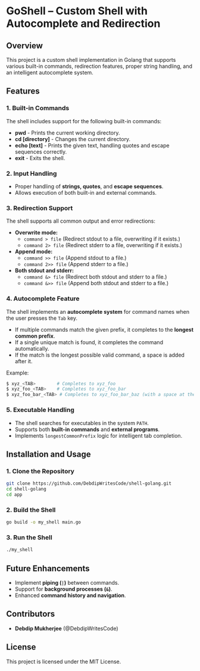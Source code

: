 # GoShell – Custom Shell with Autocomplete and Redirection

## Overview
This project is a custom shell implementation in Golang that supports various built-in commands, redirection features, proper string handling, and an intelligent autocomplete system.

## Features

### 1. Built-in Commands
The shell includes support for the following built-in commands:
- **pwd** - Prints the current working directory.
- **cd [directory]** - Changes the current directory.
- **echo [text]** - Prints the given text, handling quotes and escape sequences correctly.
- **exit** - Exits the shell.

### 2. Input Handling
- Proper handling of **strings, quotes**, and **escape sequences**.
- Allows execution of both built-in and external commands.

### 3. Redirection Support
The shell supports all common output and error redirections:
- **Overwrite mode:**
  - `command > file` (Redirect stdout to a file, overwriting if it exists.)
  - `command 2> file` (Redirect stderr to a file, overwriting if it exists.)
- **Append mode:**
  - `command >> file` (Append stdout to a file.)
  - `command 2>> file` (Append stderr to a file.)
- **Both stdout and stderr:**
  - `command &> file` (Redirect both stdout and stderr to a file.)
  - `command &>> file` (Append both stdout and stderr to a file.)
  
### 4. Autocomplete Feature
The shell implements an **autocomplete system** for command names when the user presses the `Tab` key.
- If multiple commands match the given prefix, it completes to the **longest common prefix**.
- If a single unique match is found, it completes the command automatically.
- If the match is the longest possible valid command, a space is added after it.

Example:
```bash
$ xyz_<TAB>        # Completes to xyz_foo
$ xyz_foo_<TAB>    # Completes to xyz_foo_bar
$ xyz_foo_bar_<TAB> # Completes to xyz_foo_bar_baz (with a space at the end)
```

### 5. Executable Handling
- The shell searches for executables in the system `PATH`.
- Supports both **built-in commands** and **external programs**.
- Implements `longestCommonPrefix` logic for intelligent tab completion.

## Installation and Usage
### 1. Clone the Repository
```sh
git clone https://github.com/DebdipWritesCode/shell-golang.git
cd shell-golang
cd app
```

### 2. Build the Shell
```sh
go build -o my_shell main.go
```

### 3. Run the Shell
```sh
./my_shell
```

## Future Enhancements
- Implement **piping (`|`)** between commands.
- Support for **background processes (`&`)**.
- Enhanced **command history and navigation**.

## Contributors
- **Debdip Mukherjee** (@DebdipWritesCode)

## License
This project is licensed under the MIT License.
